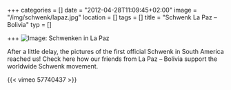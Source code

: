 +++
categories = []
date = "2012-04-28T11:09:45+02:00"
image = "/img/schwenk/lapaz.jpg"
location = []
tags = []
title = "Schwenk La Paz – Bolivia"
typ = []

+++
![Image: Schwenken in La Paz](/img/schwenk/lapaz2.jpg "Schwenken in La Paz")   
   

After a little delay, the pictures of the first official Schwenk in South America reached us! Check here how our friends from La Paz – Bolivia support the worldwide Schwenk movement.

{{< vimeo 57740437 >}}

